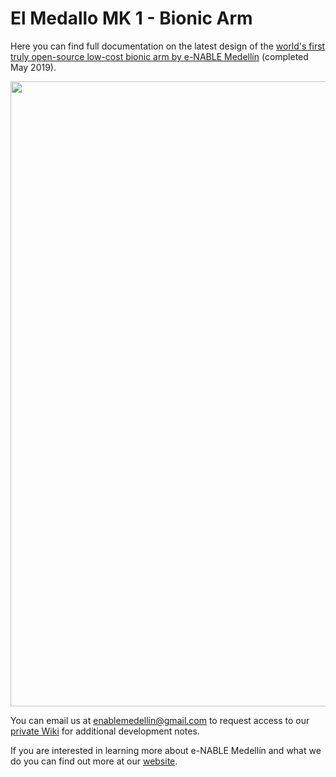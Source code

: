 # El Medallo MK 1 - Bionic Arm

Here you can find full documentation on the latest design of the [world's first truly open-source low-cost bionic arm by e-NABLE Medellín](https://github.com/enable-medellin/El-Medallo-Bionic-Arm/wiki) (completed May 2019).

<img src="https://github.com/enable-medellin/El-Medallo-Bionic-Arm/blob/master/wiki_images/warm%20render%20image%206.jpg" width="1000" align="middle"> 

You can email us at enablemedellin@gmail.com to request access to our [private Wiki](https://github.com/enable-medellin/robotic-arm/wiki) for additional development notes.

If you are interested in learning more about e-NABLE Medellín and what we do you can find out more at our [website](https://e-nablemedellin.com/en/home/).

